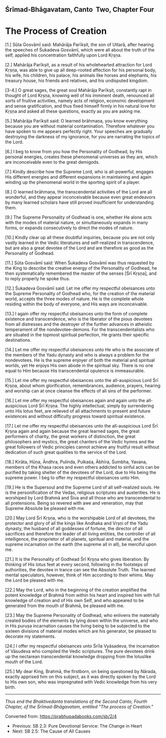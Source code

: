 <!--
zkid: 2020-12-19_1815
-->
## Śrīmad-Bhāgavatam, Canto &nbsp;Two, Chapter&nbsp;Four
# The Process of Creation


[1.] Sūta Gosvāmī said: Mahārāja Parīkṣit, the son of Uttarā, after hearing the speeches of Śukadeva Gosvāmī, which were all about the truth of the self, applied his concentration faithfully upon Lord Kṛṣṇa.

[2.] Mahārāja Parīkṣit, as a result of his wholehearted attraction for Lord Kṛṣṇa, was able to give up all deep-rooted affection for his personal body, his wife, his children, his palace, his animals like horses and elephants, his treasury house, his friends and relatives, and his undisputed kingdom.

[3-4.] O great sages, the great soul Mahārāja Parīkṣit, constantly rapt in thought of Lord Kṛṣṇa, knowing well of his imminent death, renounced all sorts of fruitive activities, namely acts of religion, economic development and sense gratification, and thus fixed himself firmly in his natural love for Kṛṣṇa and asked all these questions, exactly as you are asking me.

[5.] Mahārāja Parīkṣit said: O learned brāhmaṇa, you know everything because you are without material contamination. Therefore whatever you have spoken to me appears perfectly right. Your speeches are gradually destroying the darkness of my ignorance, for you are narrating the topics of the Lord.

[6.] I beg to know from you how the Personality of Godhead, by His personal energies, creates these phenomenal universes as they are, which are inconceivable even to the great demigods.

[7.] Kindly describe how the Supreme Lord, who is all-powerful, engages His different energies and different expansions in maintaining and again winding up the phenomenal world in the sporting spirit of a player.

[8.] O learned brāhmaṇa, the transcendental activities of the Lord are all wonderful, and they appear inconceivable because even great endeavors by many learned scholars have still proved insufficient for understanding them.

[9.] The Supreme Personality of Godhead is one, whether He alone acts with the modes of material nature, or simultaneously expands in many forms, or expands consecutively to direct the modes of nature.

[10.] Kindly clear up all these doubtful inquiries, because you are not only vastly learned in the Vedic literatures and self-realized in transcendence, but are also a great devotee of the Lord and are therefore as good as the Personality of Godhead.

[11.] Sūta Gosvāmī said: When Śukadeva Gosvāmī was thus requested by the King to describe the creative energy of the Personality of Godhead, he then systematically remembered the master of the senses [Śrī Kṛṣṇa], and to reply properly he spoke thus.

[12.] Śukadeva Gosvāmī said: Let me offer my respectful obeisances unto the Supreme Personality of Godhead who, for the creation of the material world, accepts the three modes of nature. He is the complete whole residing within the body of everyone, and His ways are inconceivable.

[13.] I again offer my respectful obeisances unto the form of complete existence and transcendence, who is the liberator of the pious devotees from all distresses and the destroyer of the further advances in atheistic temperament of the nondevotee-demons. For the transcendentalists who are situated in the topmost spiritual perfection, He grants their specific destinations.

[14.] Let me offer my respectful obeisances unto He who is the associate of the members of the Yadu dynasty and who is always a problem for the nondevotees. He is the supreme enjoyer of both the material and spiritual worlds, yet He enjoys His own abode in the spiritual sky. There is no one equal to Him because His transcendental opulence is immeasurable.

[15.] Let me offer my respectful obeisances unto the all-auspicious Lord Śrī Kṛṣṇa, about whom glorification, remembrances, audience, prayers, hearing and worship can at once cleanse the effects of all sins of the performer.

[16.] Let me offer my respectful obeisances again and again unto the all-auspicious Lord Śrī Kṛṣṇa. The highly intellectual, simply by surrendering unto His lotus feet, are relieved of all attachments to present and future existences and without difficulty progress toward spiritual existence.

[17.] Let me offer my respectful obeisances unto the all-auspicious Lord Śrī Kṛṣṇa again and again because the great learned sages, the great performers of charity, the great workers of distinction, the great philosophers and mystics, the great chanters of the Vedic hymns and the great followers of Vedic principles cannot achieve any fruitful result without dedication of such great qualities to the service of the Lord.

[18.] Kirāta, Hūṇa, Āndhra, Pulinda, Pulkaśa, Ābhīra, Śumbha, Yavana, members of the Khasa races and even others addicted to sinful acts can be purified by taking shelter of the devotees of the Lord, due to His being the supreme power. I beg to offer my respectful obeisances unto Him.

[19.] He is the Supersoul and the Supreme Lord of all self-realized souls. He is the personification of the Vedas, religious scriptures and austerities. He is worshiped by Lord Brahmā and Śiva and all those who are transcendental to all pretensions. Being so revered with awe and veneration, may that Supreme Absolute be pleased with me.

[20.] May Lord Śrī Kṛṣṇa, who is the worshipable Lord of all devotees, the protector and glory of all the kings like Andhaka and Vṛṣṇi of the Yadu dynasty, the husband of all goddesses of fortune, the director of all sacrifices and therefore the leader of all living entities, the controller of all intelligence, the proprietor of all planets, spiritual and material, and the supreme incarnation on the earth (the supreme all in all), be merciful upon me.

[21.] It is the Personality of Godhead Śrī Kṛṣṇa who gives liberation. By thinking of His lotus feet at every second, following in the footsteps of authorities, the devotee in trance can see the Absolute Truth. The learned mental speculators, however, think of Him according to their whims. May the Lord be pleased with me.

[22.] May the Lord, who in the beginning of the creation amplified the potent knowledge of Brahmā from within his heart and inspired him with full knowledge of creation and of His own Self, and who appeared to be generated from the mouth of Brahmā, be pleased with me.

[23.] May the Supreme Personality of Godhead, who enlivens the materially created bodies of the elements by lying down within the universe, and who in His puruṣa incarnation causes the living being to be subjected to the sixteen divisions of material modes which are his generator, be pleased to decorate my statements.

[24.] I offer my respectful obeisances unto Śrīla Vyāsadeva, the incarnation of Vāsudeva who compiled the Vedic scriptures. The pure devotees drink up the nectarean transcendental knowledge dropping from the lotuslike mouth of the Lord.

[25.] My dear King, Brahmā, the firstborn, on being questioned by Nārada, exactly apprised him on this subject, as it was directly spoken by the Lord to His own son, who was impregnated with Vedic knowledge from his very birth.

---

*Thus end the Bhaktivedanta translations of the Second Canto, Fourth Chapter, of the Śrīmad-Bhāgavatam, entitled "The process of Creation."*

Converted from: https://prabhupadabooks.com/sb/2/4

- Previous: SB 2.3: Pure Devotional Service: The Change in Heart
- Next: SB 2.5: The Cause of All Causes

 
<!--stackedit_data:
eyJoaXN0b3J5IjpbMTYyMDY2MjU1N119
-->